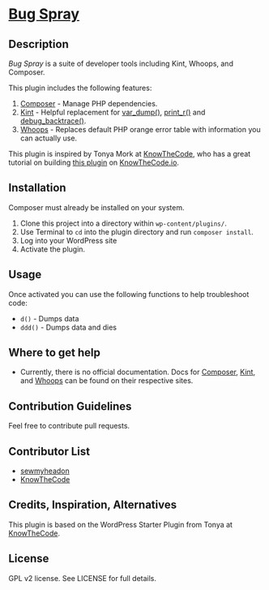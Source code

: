 # [Bug Spray](https://ivycat.com)

## Description

_Bug Spray_ is a suite of developer tools including Kint, Whoops, and Composer.

This plugin includes the following features:

1. [Composer](https://getcomposer.org/) - Manage PHP dependencies.
2. [Kint](http://raveren.github.io/kint/) - Helpful replacement for [var_dump()](http://php.net/manual/en/function.var-dump.php), [print_r()](http://php.net/manual/en/function.print-r.php) and [debug_backtrace()](http://php.net/manual/en/function.debug-backtrace.php).
3. [Whoops](https://github.com/filp/whoops) - Replaces default PHP orange error table with information you can actually use.

This plugin is inspired by Tonya Mork at [KnowTheCode](https://github.com/KnowTheCode), who has a great tutorial on building [this plugin](https://github.com/KnowTheCode/WordPress-Starter-Plugin-Lab) on [KnowTheCode.io](https://knowthecode.io/).

## Installation
Composer must already be installed on your system.

1. Clone this project into a directory within `wp-content/plugins/`.
1. Use Terminal to `cd` into the plugin directory and run `composer install`.
1. Log into your WordPress site
1. Activate the plugin.

## Usage

Once activated you can use the following functions to help troubleshoot code:

* `d()` - Dumps data
* `ddd()` - Dumps data and dies

## Where to get help

* Currently, there is no official documentation. Docs for [Composer](https://getcomposer.org/), [Kint](http://raveren.github.io/kint/), and [Whoops](https://github.com/filp/whoops) can be found on their respective sites. 

## Contribution Guidelines
Feel free to contribute pull requests.

## Contributor List
* [sewmyheadon](https://github.com/sewmyheadon)
* [KnowTheCode](https://github.com/KnowTheCode)

## Credits, Inspiration, Alternatives
This plugin is based on the WordPress Starter Plugin from Tonya at [KnowTheCode](https://github.com/KnowTheCode).

## License
GPL v2 license. See LICENSE for full details.